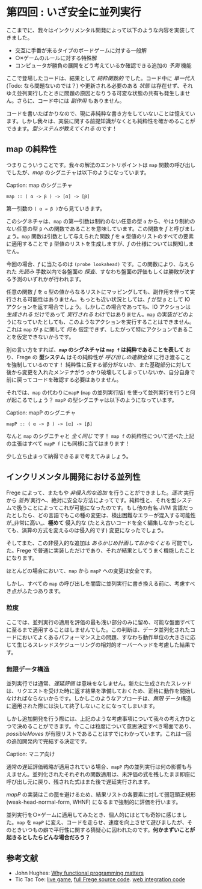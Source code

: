 # 第四回 : いざ安全に並列実行

ここまでに、我々はインクリメンタル開発によって以下のような内容を実装してきました。

* 交互に手番が来るタイプのボードゲームに対する一般解
* ○×ゲームのルールに対する特殊解
* コンピュータが勝負の展開をどう考えているか確認できる追加の _予測_ 機能

ここで登場したコードは、結果として _純粋関数的_ でした。コード中に _単一代入_ (Todo: なら問題ないのでは？) や更新される必要のある _状態_ は存在せず、それゆえ並列実行したときに問題の原因となりうる可変な状態の共有も発生しません。さらに、コード中には _副作用_ もありません。

コードを書いたばかりなので、現に非純粋な書き方をしていないことは憶えています。しかし我々は、実装に関する前提知識がなくとも純粋性を確かめることができます。_型システムが教えてくれる_ のです！

## map の純粋性

つまりこういうことです。我々の解法のエントリポイントは `map` 関数の呼び出しでしたが、_map_ のシグニチャは以下のようになっています。

Caption: map のシグニチャ

```
map :: ( α -> β ) -> [α] -> [β]
```

第一引数の `( α → β )`から見ていきます。

このシグネチャは、`map` の第一引数は制約のない任意の型 `α` から、やはり制約のない任意の型 `β` への関数であることを意味しています。この関数を _f_ と呼びましょう。`map` 関数は引数として与えられた関数 _f_ を `α` 型値のリストのすべての要素に適用することで `β` 型値のリストを生成しますが、_f_ の仕様については関知しません。

今回の場合、_f_ に当たるのは `(probe lookahead)` です。この関数により、与えられた _先読み_ 手数以内で各盤面の _探査_、すなわち盤面の評価もしくは勝敗が決する予測のいずれかが行われます。

任意の関数 _f_ を `α` 型の値からなるリストにマッピングしても、副作用を伴って実行される可能性はありません。もっとも近い状況としては、_f_ が型 `β` として IO アクションを返す場合でしょう。しかしこの場合であっても、IO アクションは _生成される_ だけであって _実行される_ わけではありません。`map` の実装がどのようになっていたとしても、このようなアクションを実行することはできません。これは `map` が `β` に関して _何も_ 仮定できず、したがって特にアクションであることを仮定できないからです。

別の言い方をすれば、___`map`_ のシグネチャは `map f` は純粋であることを表して__ おり、Frege の __型システム__ はその純粋性が _呼び出しの連鎖全体_ に行き渡ることを強制しているのです！ 純粋性に反する部分がないか、また基礎部分に対して後から変更を入れたメンテナがうっかり破壊してしまっていないか、自分自身で前に戻ってコードを確認する必要はありません。

それでは、`map` の代わりに`mapP` (`map` の並列実行版) を使って並列実行を行うと何が起こるでしょう？ `mapP` の型シグニチャは以下のようになっています。

Caption: mapP のシグニチャ

```
mapP :: ( α -> β ) -> [α] -> [β]
```

なんと `map` のシグニチャと _全く同じ_ です！ `map f` の純粋性について述べた上記の主張はすべて `mapP f` にも同様に当てはまります！

少し立ち止まって納得できるまで考えてみましょう。

## インクリメンタル開発における並列性

Frege によって、またもや _非侵入的な追加_ を行うことができました。_逐次_ 実行から _並列_ 実行へ、絶対に安全な方法によってです。純粋性と、それを型システムで扱うことによってこれが可能になったのです。もし他の有名 JVM 言語だったとしたら、どの言語でもこの種の変更は、検出困難なエラーが混入する可能性が_非常に高い_、__極めて__ 侵入的な (たとえ古いコードを全く編集しなかったとしても、演算の方式を変えるのは侵入的です) 変更になったでしょう。

そしてまた、この非侵入的な追加は _あらかじめ計画しておかなくとも_ 可能でした。Frege で普通に実装しただけであり、それが結果としてうまく機能したことになります。

ほとんどの場合において、`map` から `mapP` への変更は安全です。

しかし、すべての `map` の呼び出しを闇雲に並列実行に書き換える前に、考慮すべき点がふたつあります。

### 粒度

ここでは、並列実行の適用を評価の最も浅い部分のみに留め、可能な盤面すべてに至るまで適用することはしませんでした。この判断は、データ並列化されたコードにおいてよくあるパフォーマンス上の問題、すなわち動作単位の大きさに応じて生じるスレッドスケジューリングの相対的オーバーヘッドを考慮した結果です。

### 無限データ構造

並列実行では通常、_遅延評価_ は意味をなしません。新たに生成されたスレッドは、リクエストを受けた時に返す結果を準備しておくため、正格に動作を開始しなければならないからです。しかしこのようなアプローチは、_無限_ データ構造に適用された際には決して終了しないことになってしまいます。

しかし追加開発を行う際には、上記のような考慮事項について我々の考え方ひとつで決めることができます。今ここは粒度について意思決定すべき場面であり、_possibleMoves_ が有限リストであることはすでにわかっています。これは一回の追加開発内で完結する決定です。

Caption: マニア向け

通常の遅延評価戦略が適用されている場合、`mapP` 内の並列実行は何の影響も与えません。並列化されたそれぞれの関数適用は、未評価の式を残したまま即座に呼び出し元に戻り、残された式はまた後で遅延実行されます。

_mapP_ の実装はこの罠を避けるため、結果リストの各要素に対して弱冠頭正規形 (weak-head-normal-form, WHNF) になるまで強制的に評価を行います。

並列実行を○×ゲームに適用してみたとき、個人的にはとても奇妙に感じました。`map` を `mapP` に変え、コードを走らせ、速度を向上させて遊びましたが、そのときいつもの癖で平行性に関する猜疑心に囚われたのです。__何かまずいことが起きるとしたらどんな場合だろう？__

## 参考文献

* John Hughes: [Why functional programming matters](http://www.cs.kent.ac.uk/people/staff/dat/miranda/whyfp90.pdf)
* Tic Tac Toe: [live game](https://klondike.canoo.com/tictactoe/game), [full Frege source code](https://github.com/Dierk/fregePluginApp/blob/game_only/src/frege/fregepluginapp/Minimax.fr). [web integration code](https://github.com/Dierk/fregePluginApp/blob/game_only/grails-app/controllers/fregepluginapp/FooController.groovy)
